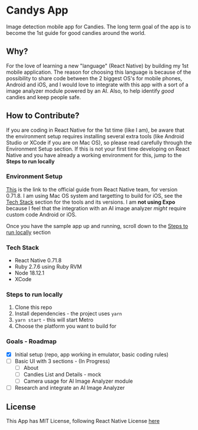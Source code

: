 # Candys App
Image detection mobile app for Candies. The long term goal of the app is to become the 1st guide for good candies around the world.

## Why?

For the love of learning a new "language" (React Native) by building my 1st mobile application. The reason for choosing this language is because of the possibility to share code between the 2 biggest OS's for mobile phones, Android and iOS, and I would love to integrate with this app with a sort of a image analyzer module powered by an AI.
Also, to help identify _good_ candies and keep people safe.

## How to Contribute?

If you are coding in React Native for the 1st time (like I am), be aware that the environment setup requires installing several extra tools (like Android Studio or XCode if you are on Mac OS), so please read carefully through the Environment Setup section.
If this is not your first time developing on React Native and you have already a working environment for this, jump to the **Steps to run locally**

### Environment Setup

[This](https://reactnative.dev/docs/0.71/environment-setup) is the link to the official guide from React Native team, for version 0.71.8.
I am using Mac OS system and targetting to build for iOS, see the [Tech Stack](#tech-stack) section for the tools and its versions. I am **not using Expo** because I feel that the integration with an AI image analyzer _might_ require custom code Android or iOS.

Once you have the sample app up and running, scroll down to the [Steps to run locally](#steps-to-run-locally) section

### Tech Stack

* React Native 0.71.8
* Ruby 2.7.6 using Ruby RVM
* Node 18.12.1
* XCode

### Steps to run locally

1. Clone this repo
2. Install dependencies - the project uses `yarn`
3. `yarn start` - this will start Metro
4. Choose the platform you want to build for

### Goals - Roadmap

- [x] Initial setup (repo, app working in emulator, basic coding rules)
- [ ] Basic UI with 3 sections - (In Progress)
  - [ ] About
  - [ ] Candies List and Details - mock
  - [ ] Camera usage for AI Image Analyzer module
- [ ] Research and integrate an AI Image Analyzer

## License

This App has MIT License, following React Native License [here](https://github.com/facebook/react-native#-license)
